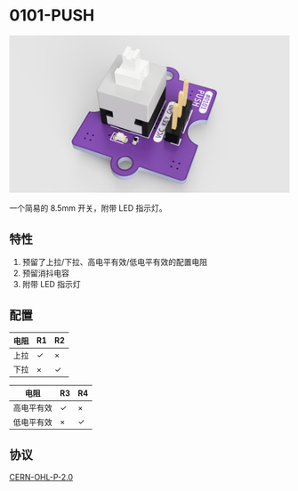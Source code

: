 0101-PUSH
==========

![0101-PUSH](rendered.png)

一个简易的 8.5mm 开关，附带 LED 指示灯。

## 特性

1. 预留了上拉/下拉、高电平有效/低电平有效的配置电阻
2. 预留消抖电容
3. 附带 LED 指示灯

## 配置

| 电阻 | R1 | R2 |
| ---- | -- | -- |
| 上拉 | ✓ | × |
| 下拉 | × | ✓ |

| 电阻 | R3 | R4 |
| ---- | -- | -- |
| 高电平有效 | ✓ | × |
| 低电平有效 | × | ✓ |

## 协议

[CERN-OHL-P-2.0](LICENSE)
